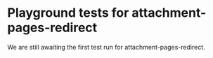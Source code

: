 # Playground tests for attachment-pages-redirect
We are still awaiting the first test run for attachment-pages-redirect.

